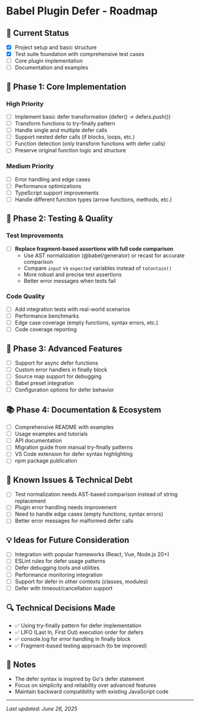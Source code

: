 # Babel Plugin Defer - Roadmap

## 🎯 Current Status
- [x] Project setup and basic structure
- [x] Test suite foundation with comprehensive test cases
- [ ] Core plugin implementation
- [ ] Documentation and examples

## 🚀 Phase 1: Core Implementation
### High Priority
- [ ] Implement basic defer transformation (defer() → defers.push())
- [ ] Transform functions to try-finally pattern
- [ ] Handle single and multiple defer calls
- [ ] Support nested defer calls (if blocks, loops, etc.)
- [ ] Function detection (only transform functions with defer calls)
- [ ] Preserve original function logic and structure

### Medium Priority
- [ ] Error handling and edge cases
- [ ] Performance optimizations
- [ ] TypeScript support improvements
- [ ] Handle different function types (arrow functions, methods, etc.)

## 🔧 Phase 2: Testing & Quality
### Test Improvements
- [ ] **Replace fragment-based assertions with full code comparison**
  - Use AST normalization (@babel/generator) or recast for accurate comparison
  - Compare `input` vs `expected` variables instead of `toContain()`
  - More robust and precise test assertions
  - Better error messages when tests fail

### Code Quality
- [ ] Add integration tests with real-world scenarios
- [ ] Performance benchmarks
- [ ] Edge case coverage (empty functions, syntax errors, etc.)
- [ ] Code coverage reporting

## 🌟 Phase 3: Advanced Features
- [ ] Support for async defer functions
- [ ] Custom error handlers in finally block
- [ ] Source map support for debugging
- [ ] Babel preset integration
- [ ] Configuration options for defer behavior

## 📚 Phase 4: Documentation & Ecosystem
- [ ] Comprehensive README with examples
- [ ] Usage examples and tutorials
- [ ] API documentation
- [ ] Migration guide from manual try-finally patterns
- [ ] VS Code extension for defer syntax highlighting
- [ ] npm package publication

## 🐛 Known Issues & Technical Debt
- [ ] Test normalization needs AST-based comparison instead of string replacement
- [ ] Plugin error handling needs improvement
- [ ] Need to handle edge cases (empty functions, syntax errors)
- [ ] Better error messages for malformed defer calls

## 💡 Ideas for Future Consideration
- [ ] Integration with popular frameworks (React, Vue, Node.js 20+)
- [ ] ESLint rules for defer usage patterns
- [ ] Defer debugging tools and utilities
- [ ] Performance monitoring integration
- [ ] Support for defer in other contexts (classes, modules)
- [ ] Defer with timeout/cancellation support

## 🔍 Technical Decisions Made
- ✅ Using try-finally pattern for defer implementation
- ✅ LIFO (Last In, First Out) execution order for defers
- ✅ console.log for error handling in finally block
- ✅ Fragment-based testing approach (to be improved)

## 📝 Notes
- The defer syntax is inspired by Go's defer statement
- Focus on simplicity and reliability over advanced features
- Maintain backward compatibility with existing JavaScript code

---
*Last updated: June 26, 2025*
